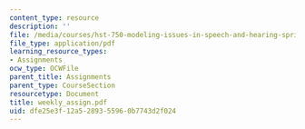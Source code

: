 ```yaml
---
content_type: resource
description: ''
file: /media/courses/hst-750-modeling-issues-in-speech-and-hearing-spring-2006/dfe25e3f12a5289355960b7743d2f024_weekly_assign.pdf
file_type: application/pdf
learning_resource_types:
- Assignments
ocw_type: OCWFile
parent_title: Assignments
parent_type: CourseSection
resourcetype: Document
title: weekly_assign.pdf
uid: dfe25e3f-12a5-2893-5596-0b7743d2f024
---
```

